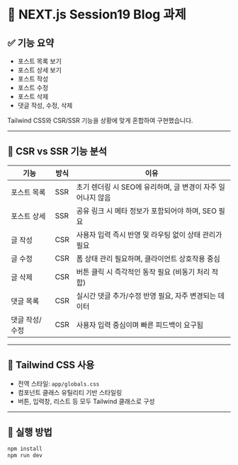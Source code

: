 # 📝 NEXT.js Session19 Blog 과제

## ✅ 기능 요약

- 포스트 목록 보기
- 포스트 상세 보기
- 포스트 작성
- 포스트 수정
- 포스트 삭제
- 댓글 작성, 수정, 삭제

Tailwind CSS와 CSR/SSR 기능을 상황에 맞게 혼합하여 구현했습니다.

---

## 🧠 CSR vs SSR 기능 분석

| 기능            | 방식  | 이유 |
|-----------------|-------|------|
| 포스트 목록     | SSR   | 초기 렌더링 시 SEO에 유리하며, 글 변경이 자주 일어나지 않음 |
| 포스트 상세     | SSR   | 공유 링크 시 메타 정보가 포함되어야 하며, SEO 필요 |
| 글 작성         | CSR   | 사용자 입력 즉시 반영 및 라우팅 없이 상태 관리가 필요 |
| 글 수정         | CSR   | 폼 상태 관리 필요하며, 클라이언트 상호작용 중심 |
| 글 삭제         | CSR   | 버튼 클릭 시 즉각적인 동작 필요 (비동기 처리 적합) |
| 댓글 목록       | CSR   | 실시간 댓글 추가/수정 반영 필요, 자주 변경되는 데이터 |
| 댓글 작성/수정  | CSR   | 사용자 입력 중심이며 빠른 피드백이 요구됨 |

---

## 🎨 Tailwind CSS 사용

- 전역 스타일: `app/globals.css`
- 컴포넌트 클래스 유틸리티 기반 스타일링
- 버튼, 입력창, 리스트 등 모두 Tailwind 클래스로 구성

---

## 🧪 실행 방법

```bash
npm install
npm run dev
